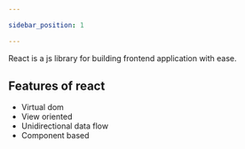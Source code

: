 ```yaml
---

sidebar_position: 1

---
```

React is a js library for building frontend application with ease.

## Features of react

-  Virtual dom
- View oriented
- Unidirectional data flow
- Component based
